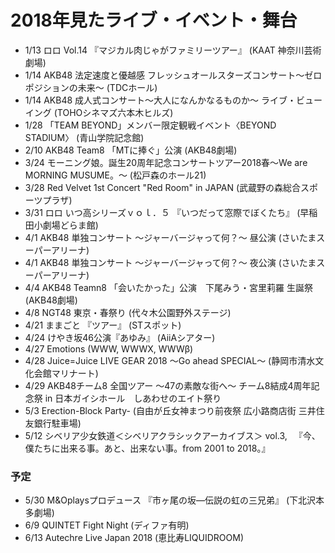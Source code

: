 # 2018年見たライブ・イベント・舞台
- 1/13 ロロ Vol.14 『マジカル肉じゃがファミリーツアー』 (KAAT 神奈川芸術劇場)
- 1/14 AKB48 法定速度と優越感 フレッシュオールスターズコンサート〜ゼロポジションの未来〜 (TDCホール)
- 1/14 AKB48 成人式コンサート～大人になんかなるものか～ ライブ・ビューイング (TOHOシネマズ六本木ヒルズ)
- 1/28 「TEAM BEYOND」メンバー限定観戦イベント〈BEYOND STADIUM〉 (青山学院記念館)
- 2/10 AKB48 Team8 「MTに捧ぐ」公演 (AKB48劇場)
- 3/24 モーニング娘。誕生20周年記念コンサートツアー2018春～We are MORNING MUSUME。～ (松戸森のホール21)
- 3/28 Red Velvet 1st Concert "Red Room" in JAPAN (武蔵野の森総合スポーツプラザ)
- 3/31 ロロ いつ高シリーズｖｏｌ．５ 『いつだって窓際でぼくたち』 (早稲田小劇場どらま館)
- 4/1 AKB48 単独コンサート ～ジャーバージャって何？～ 昼公演 (さいたまスーパーアリーナ)
- 4/1 AKB48 単独コンサート ～ジャーバージャって何？～ 夜公演 (さいたまスーパーアリーナ)
- 4/4 AKB48 Teamn8 「会いたかった」公演　下尾みう・宮里莉羅 生誕祭 (AKB48劇場)
- 4/8 NGT48 東京・春祭り (代々木公園野外ステージ)
- 4/21 ままごと 『ツアー』 (STスポット)
- 4/24 けやき坂46公演『あゆみ』 (AiiAシアター)
- 4/27 Emotions (WWW, WWWX, WWWβ)
- 4/28 Juice=Juice LIVE GEAR 2018 ～Go ahead SPECIAL～ (静岡市清水文化会館マリナート)
- 4/29 AKB48チーム8 全国ツアー ～47の素敵な街へ～ チーム8結成4周年記念祭 in 日本ガイシホール　しあわせのエイト祭り
- 5/3 Erection-Block Party- (自由が丘女神まつり前夜祭 広小路商店街 三井住友銀行駐車場)
- 5/12 シベリア少女鉄道＜シベリアクラシックアーカイブス＞ vol.3, 　『今、僕たちに出来る事。あと、出来ない事。from 2001 to 2018。』

### 予定
- 5/30 M&Oplaysプロデュース 『市ヶ尾の坂―伝説の虹の三兄弟』 (下北沢本多劇場)
- 6/9 QUINTET Fight Night (ディファ有明)
- 6/13 Autechre Live Japan 2018 (恵比寿LIQUIDROOM)

